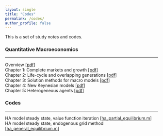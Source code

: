 ```yaml
---
layout: single
title: "Codes"
permalink: /codes/
author_profile: false
---
```


This is a set of study notes and codes. 

### Quantitative Macroeconomics
---
Overview [[pdf](/upload/notes/Overview.pdf)] <br> 
Chapter 1: Complete markets and growth [[pdf](/upload/notes/Chapter1.pdf)] <br> 
Chapter 2: Life-cycle and overlapping generations [[pdf](/upload/notes/Chapter2.pdf)] <br> 
Chapter 3: Solution methods for macro models  [[pdf](/upload/notes/Chapter3.pdf)] <br> 
Chapter 4: New Keynesian models  [[pdf](/upload/notes/Chapter4.pdf)] <br> 
Chapter 5: Heterogeneous agents  [[pdf](/upload/notes/Chapter5.pdf)] <br> 

### Codes
---
HA model steady state, value function iteration             [[ha_partial_equilibrium.m](/upload/codes/ha_partial_equilibrium.m)]  
HA model steady state, endogenous grid method               [[ha_general_equilibrium.m](/upload/codes/ha_general_equilibrium.m)]<br>              
  <br>
    <br>
      <br>
        <br>
          <br>
            <br>
              <br>
                <br>
                  <br>
                    <br>          
          
          
          
          
